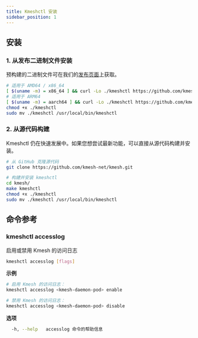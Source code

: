```yaml
---
title: Kmeshctl 安装
sidebar_position: 1
---
```


## 安装

### 1. 从发布二进制文件安装

预构建的二进制文件可在我们的[发布页面](https://github.com/kmesh-net/kmesh/releases)上获取。

```bash
# 适用于 AMD64 / x86_64
[ $(uname -m) = x86_64 ] && curl -Lo ./kmeshctl https://github.com/kmesh-net/kmesh/releases/download/v1.0.0/kmeshctl-linux-amd64
# 适用于 ARM64
[ $(uname -m) = aarch64 ] && curl -Lo ./kmeshctl https://github.com/kmesh-net/kmesh/releases/download/v1.0.0/kmeshctl-linux-arm64
chmod +x ./kmeshctl
sudo mv ./kmeshctl /usr/local/bin/kmeshctl
```

### 2. 从源代码构建

Kmeshctl 仍在快速发展中。如果您想尝试最新功能，可以直接从源代码构建并安装。

```bash
# 从 GitHub 克隆源代码
git clone https://github.com/kmesh-net/kmesh.git

# 构建并安装 kmeshctl
cd kmesh/
make kmeshctl
chmod +x ./kmeshctl
sudo mv ./kmeshctl /usr/local/bin/kmeshctl
```

## 命令参考

### kmeshctl accesslog

启用或禁用 Kmesh 的访问日志

```bash
kmeshctl accesslog [flags]
```

**示例**

```bash
# 启用 Kmesh 的访问日志：
kmeshctl accesslog <kmesh-daemon-pod> enable

# 禁用 Kmesh 的访问日志：
kmeshctl accesslog <kmesh-daemon-pod> disable
```

**选项**

```bash
  -h, --help   accesslog 命令的帮助信息
```
